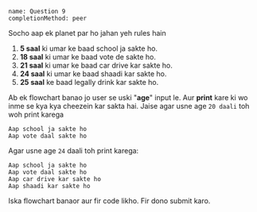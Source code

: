 ```ngMeta
name: Question 9
completionMethod: peer
```

Socho aap ek planet par ho jahan yeh rules hain

1. **5 saal** ki umar ke baad school ja sakte ho. 
2. **18 saal** ki umar ke baad vote de sakte ho. 
3. **21 saal** ki umar ke baad car drive kar sakte ho.
4. **24 saal** ki umar ke baad shaadi kar sakte ho.
5. **25 saal** ke baad legally drink kar sakte ho.

Ab ek flowchart banao jo user se uski "**age**" input le. Aur **print** kare ki wo inme se kya kya cheezein kar sakta hai. Jaise agar usne age `20 daali` toh woh print karega

```
Aap school ja sakte ho
Aap vote daal sakte ho
```

Agar usne age `24` daali toh print karega:

```
Aap school ja sakte ho
Aap vote daal sakte ho
Aap car drive kar sakte ho
Aap shaadi kar sakte ho
```

Iska flowchart banaor aur fir code likho. Fir dono submit karo.
